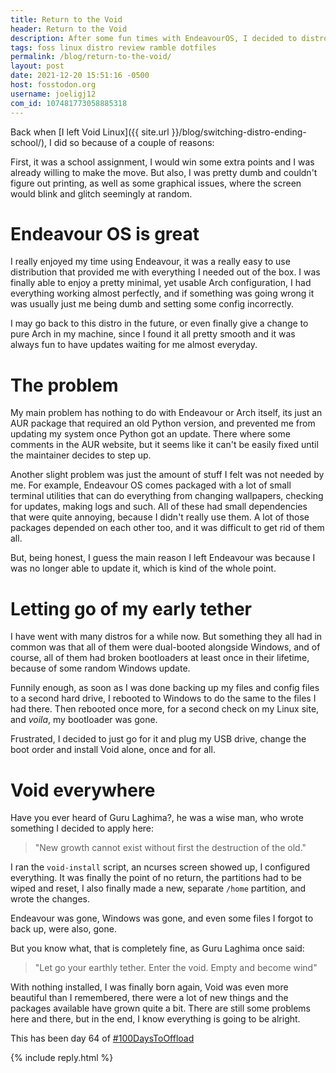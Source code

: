 ```yaml
---
title: Return to the Void
header: Return to the Void
description: After some fun times with EndeavourOS, I decided to distrohop once again to Void Linux, and finally, once and for all, get rid of Windows, for good.
tags: foss linux distro review ramble dotfiles
permalink: /blog/return-to-the-void/
layout: post
date: 2021-12-20 15:51:16 -0500
host: fosstodon.org
username: joeligj12
com_id: 107481773058885318
---
```

Back when [I left Void Linux]({{ site.url }}/blog/switching-distro-ending-school/), I did so because of a couple of reasons:

First, it was a school assignment, I would win some extra points and I was already willing to make the move. But also, I was pretty dumb and couldn't figure out printing, as well as some graphical issues, where the screen would blink and glitch seemingly at random.

# Endeavour OS is great

I really enjoyed my time using Endeavour, it was a really easy to use distribution that provided me with everything I needed out of the box. I was finally able to enjoy a pretty minimal, yet usable Arch configuration, I had everything working almost perfectly, and if something was going wrong it was usually just me being dumb and setting some config incorrectly.

I may go back to this distro in the future, or even finally give a change to pure Arch in my machine, since I found it all pretty smooth and it was always fun to have updates waiting for me almost everyday.

# The problem

My main problem has nothing to do with Endeavour or Arch itself, its just an AUR package that required an old Python version, and prevented me from updating my system once Python got an update. There where some comments in the AUR website, but it seems like it can't be easily fixed until the maintainer decides to step up.

Another slight problem was just the amount of stuff I felt was not needed by me. For example, Endeavour OS comes packaged with a lot of small terminal utilities that can do everything from changing wallpapers, checking for updates, making logs and such. All of these had small dependencies that were quite annoying, because I didn't really use them. A lot of those packages depended on each other too, and it was difficult to get rid of them all.

But, being honest, I guess the main reason I left Endeavour was because I was no longer able to update it, which is kind of the whole point.

# Letting go of my early tether

I have went with many distros for a while now. But something they all had in common was that all of them were dual-booted alongside Windows, and of course, all of them had broken bootloaders at least once in their lifetime, because of some random Windows update.

Funnily enough, as soon as I was done backing up my files and config files to a second hard drive, I rebooted to Windows to do the same to the files I had there. Then rebooted once more, for a second check on my Linux site, and *voila*, my bootloader was gone.

Frustrated, I decided to just go for it and plug my USB drive, change the boot order and install Void alone, once and for all.

# Void everywhere

Have you ever heard of Guru Laghima?, he was a wise man, who wrote something I decided to apply here:

> "New growth cannot exist without first the destruction of the old."

I ran the `void-install` script, an ncurses screen showed up, I configured everything. It was finally the point of no return, the partitions had to be wiped and reset, I also finally made a new, separate `/home` partition, and wrote the changes.

Endeavour was gone, Windows was gone, and even some files I forgot to back up, were also, gone.


But you know what, that is completely fine, as Guru Laghima once said:

> "Let go your earthly tether. Enter the void. Empty and become wind"


With nothing installed, I was finally born again, Void was even more beautiful than I remembered, there were a lot of new things and the packages available have grown quite a bit. There are still some problems here and there, but in the end, I know everything is going to be alright.

This has been day 64 of [#100DaysToOffload](https://100DaysToOffload.com)

{% include reply.html %}
